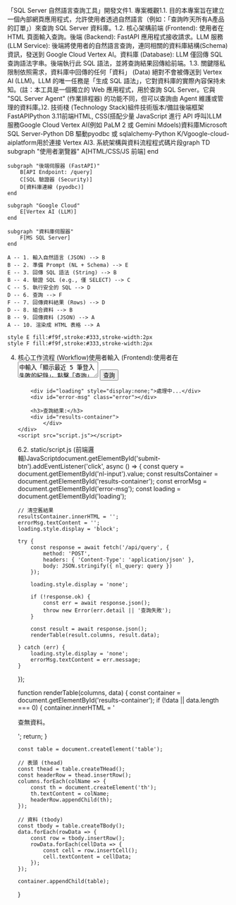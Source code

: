 「SQL Server 自然語言查詢工具」開發文件1. 專案概觀1.1. 目的本專案旨在建立一個內部網頁應用程式，允許使用者透過自然語言（例如：「查詢昨天所有A產品的訂單」）來查詢 SQL Server 資料庫。1.2. 核心架構前端 (Frontend): 使用者在 HTML 頁面輸入查詢。後端 (Backend): FastAPI 應用程式接收請求。LLM 服務 (LLM Service): 後端將使用者的自然語言查詢，連同相關的資料庫結構(Schema)資訊，發送到 Google Cloud Vertex AI。資料庫 (Database): LLM 僅回傳 SQL 查詢語法字串。後端執行此 SQL 語法，並將查詢結果回傳給前端。1.3. 關鍵隱私限制依照需求，資料庫中回傳的任何「資料」 (Data) 絕對不會被傳送到 Vertex AI (LLM)。LLM 的唯一任務是「生成 SQL 語法」，它對資料庫的實際內容保持未知。(註：本工具是一個獨立的 Web 應用程式，用於查詢 SQL Server。它與 "SQL Server Agent" (作業排程器) 的功能不同，但可以查詢由 Agent 維護或管理的資料庫。)2. 技術棧 (Technology Stack)組件技術版本/備註後端框架FastAPIPython 3.11前端HTML, CSS(搭配少量 JavaScript 進行 API 呼叫)LLM 服務Google Cloud Vertex AI(例如 PaLM 2 或 Gemini Mdoels)資料庫Microsoft SQL Server-Python DB 驅動pyodbc 或 sqlalchemy-Python K/Vgoogle-cloud-aiplatform用於連接 Vertex AI3. 系統架構與資料流程程式碼片段graph TD
    subgraph "使用者瀏覽器"
        A[HTML/CSS/JS 前端]
    end

    subgraph "後端伺服器 (FastAPI)"
        B[API Endpoint: /query]
        C[SQL 驗證器 (Security)]
        D[資料庫連線 (pyodbc)]
    end

    subgraph "Google Cloud"
        E[Vertex AI (LLM)]
    end

    subgraph "資料庫伺服器"
        F[MS SQL Server]
    end

    A -- 1. 輸入自然語言 (JSON) --> B
    B -- 2. 準備 Prompt (NL + Schema) --> E
    E -- 3. 回傳 SQL 語法 (String) --> B
    B -- 4. 驗證 SQL (e.g., 僅 SELECT) --> C
    C -- 5. 執行安全的 SQL --> D
    D -- 6. 查詢 --> F
    F -- 7. 回傳資料結果 (Rows) --> D
    D -- 8. 組合資料 --> B
    B -- 9. 回傳資料 (JSON) --> A
    A -- 10. 渲染成 HTML 表格 --> A

    style E fill:#f9f,stroke:#333,stroke-width:2px
    style F fill:#f9f,stroke:#333,stroke-width:2px
4. 核心工作流程 (Workflow)使用者輸入 (Frontend):使用者在 <textarea> 中輸入「顯示最近 5 筆登入失敗的紀錄」。點擊「查詢」按鈕。JavaScript 將此字串打包成 JSON {"nl_query": "..."}，並 fetch 到後端的 /api/query 端點。Schema 準備 (Backend):後端 API 接收到請求。為了讓 LLM 知道如何撰寫 SQL，後端必須提供資料庫結構 (Schema)。(建議) 從一個設定檔或快取中讀取預先定義好的、允許被查詢的 Table/Column 資訊（例如 CREATE TABLE ... 語法）。LLM 提示 (Backend -> Vertex AI):後端組合一個 Prompt，發送給 Vertex AI。Prompt 範例:程式碼片段你是一個 SQL Server 專家。
根據以下的資料庫結構 (Schema)：

[
    CREATE TABLE Users (
        UserID INT PRIMARY KEY,
        Username VARCHAR(50),
        LastLogin DATETIME
    );
    CREATE TABLE LoginLogs (
        LogID INT PRIMARY KEY,
        UserID INT,
        LoginTime DATETIME,
        Success BIT,
        IPAddress VARCHAR(50)
    );
]

請將以下使用者的自然語言請求，轉換為一個安全的、僅供讀取 (read-only) 的 T-SQL (SQL Server) 查詢語法。
- 絕對不可以使用 UPDATE, DELETE, INSERT, DROP, EXEC。
- 只回傳 SQL 語法，不要有任何額外的說明文字。

使用者請求: "顯示最近 5 筆登入失敗的紀錄"

SQL 查詢:
LLM 回應 (Vertex AI -> Backend):Vertex AI 只會回傳一個字串，例如：SELECT TOP 5 * FROM LoginLogs WHERE Success = 0 ORDER BY LoginTime DESC安全驗證 (Backend):[極度重要] 後端收到 SQL 字串後，必須進行安全驗證。這是一個「防護欄」，防止 LLM 產生惡意或破壞性的語法。最小驗證: 檢查語法是否以 SELECT 開頭，並確保不包含 UPDATE, DELETE, INSERT, DROP, TRUNCATE, EXEC 等關鍵字。資料庫執行 (Backend -> DB):驗證通過後，後端使用 pyodbc 執行此 SQL 查詢。[安全建議] 用於執行此查詢的資料庫帳號，應僅有 db_datareader (唯讀) 權限。回傳資料 (Backend -> Frontend):資料庫回傳查詢結果 (例如：一個 row 列表)。FastAPI 將此結果序列化為 JSON 格式，回傳給前端。(再次強調：此 JSON 資料 不會 被傳送到 Vertex AI)顯示結果 (Frontend):前端 JavaScript 收到 JSON 陣列。動態生成一個 HTML <table>，包含表頭 (<thead>) 和資料列 (<tbody>)，將結果顯示給使用者。5. 關鍵組件開發 (FastAPI + Python)5.1. 專案結構 (建議)/sql_nl_query
|-- /app
|   |-- __init__.py
|   |-- main.py         # FastAPI 應用程式主體
|   |-- vertex_client.py # 處理 Vertex AI 呼叫的邏輯
|   |-- db_handler.py   # 處理 SQL Server 連線與查詢
|   |-- security.py     # SQL 驗證邏輯
|   |-- schema.py       # (或 schema.txt) 存放資料庫結構
|
|-- /static             # 存放 HTML/CSS
|   |-- index.html
|   |-- style.css
|   |-- script.js
|
|-- requirements.txt
|-- .env              # 存放資料庫連線字串、GCP 金鑰路徑
5.2. main.py (FastAPI 端點範例)Pythonimport os
from fastapi import FastAPI, HTTPException
from fastapi.staticfiles import StaticFiles
from pydantic import BaseModel
from typing import List, Dict, Any

# 匯入自定義模組
from . import vertex_client, db_handler, security, schema

app = FastAPI()

class QueryRequest(BaseModel):
    nl_query: str

# 掛載靜態文件 (HTML/CSS)
app.mount("/static", StaticFiles(directory="static"), name="static")

@app.post("/api/query")
async def handle_query(request: QueryRequest) -> Dict[str, Any]:
    
    # 1. 取得資料庫結構 (Schema)
    db_schema = schema.get_db_schema()

    # 2. 呼叫 Vertex AI 生成 SQL
    try:
        sql_query = await vertex_client.generate_sql_from_nl(
            nl_query=request.nl_query,
            schema_info=db_schema
        )
    except Exception as e:
        raise HTTPException(status_code=500, detail=f"LLM Error: {e}")

    # 3. [關鍵] 安全驗證 SQL
    if not security.is_safe_sql(sql_query):
        raise HTTPException(status_code=400, detail="Generated SQL query is not safe.")

    # 4. 執行 SQL 並取得資料
    try:
        columns, rows = await db_handler.execute_query(sql_query)
        
        # 5. 回傳結果
        return {
            "query_generated": sql_query,
            "columns": columns,
            "data": rows
        }
    except Exception as e:
        raise HTTPException(status_code=500, detail=f"Database Error: {e}")

5.3. vertex_client.py (Vertex AI 呼叫)Pythonfrom google.cloud import aiplatform
from google.oauth2 import service_account

# ... (初始化 Vertex AI 客戶端) ...

async def generate_sql_from_nl(nl_query: str, schema_info: str) -> str:
    # 這裡使用 Vertex AI SDK
    # ... (設定 Project, Location) ...

    # 組合 Prompt
    prompt = f"""
    你是一個 SQL Server 專家。
    根據以下的資料庫結構 (Schema)：
    {schema_info}

    請將以下使用者的自然語言請求，轉換為一個安全的、僅供讀取 (read-only) 的 T-SQL (SQL Server) 查詢語法。
    - 絕對不可以使用 UPDATE, DELETE, INSERT, DROP, EXEC。
    - 只回傳 SQL 語法，不要有任何額外的說明文字。

    使用者請求: "{nl_query}"

    SQL 查詢:
    """

    # ... (呼叫 Vertex AI 的 text-generation or chat model) ...
    
    # 假設 model.predict() 回傳了結果
    response_text = "SELECT TOP 5 * FROM LoginLogs WHERE Success = 0 ORDER BY LoginTime DESC" # 模擬回應
    
    # 清理回應 (去除 LLM 可能多加的 "```sql" 等)
    sql_query = response_text.strip().replace("```sql", "").replace("```", "")
    
    return sql_query
5.4. security.py (SQL 驗證)Pythonimport re

# 黑名單中的危險關鍵字
DANGEROUS_KEYWORDS = [
    'INSERT', 'UPDATE', 'DELETE', 'DROP', 'TRUNCATE', 'ALTER', 'CREATE', 
    'EXEC', 'EXECUTE', 'MERGE', 'GRANT', 'REVOKE', 'sp_executesql'
]

def is_safe_sql(sql_query: str) -> bool:
    query_upper = sql_query.upper()

    # 1. 必須以 SELECT 開頭
    if not query_upper.strip().startswith('SELECT'):
        return False

    # 2. 檢查是否包含危險關鍵字 (使用正則表達式確保是獨立單字)
    for keyword in DANGEROUS_KEYWORDS:
        if re.search(r'\b' + keyword + r'\b', query_upper):
            return False
            
    # 3. 檢查是否有多重語句
    if ';' in query_upper.strip()[:-1]: # 允許結尾的分號
        return False

    return True

6. 前端 (HTML/CSS/JS)6.1. static/index.htmlHTML<!DOCTYPE html>
<html lang="zh-Hant">
<head>
    <meta charset="UTF-8">
    <title>自然語言查詢</title>
    <link rel="stylesheet" href="style.css">
</head>
<body>
    <div class="container">
        <h2>SQL Server 自然語言查詢</h2>
        <textarea id="nl-input" rows="4" placeholder="請輸入您的查詢... (例如：顯示 5 筆最新的使用者登入紀錄)"></textarea>
        <button id="submit-btn">查詢</button>
        
        <div id="loading" style="display:none;">處理中...</div>
        <div id="error-msg" class="error"></div>
        
        <h3>查詢結果:</h3>
        <div id="results-container">
            </div>
    </div>
    <script src="script.js"></script>
</body>
</html>
6.2. static/script.js (前端邏輯)JavaScriptdocument.getElementById('submit-btn').addEventListener('click', async () => {
    const query = document.getElementById('nl-input').value;
    const resultsContainer = document.getElementById('results-container');
    const errorMsg = document.getElementById('error-msg');
    const loading = document.getElementById('loading');

    // 清空舊結果
    resultsContainer.innerHTML = '';
    errorMsg.textContent = '';
    loading.style.display = 'block';

    try {
        const response = await fetch('/api/query', {
            method: 'POST',
            headers: { 'Content-Type': 'application/json' },
            body: JSON.stringify({ nl_query: query })
        });

        loading.style.display = 'none';

        if (!response.ok) {
            const err = await response.json();
            throw new Error(err.detail || '查詢失敗');
        }

        const result = await response.json();
        renderTable(result.columns, result.data);

    } catch (err) {
        loading.style.display = 'none';
        errorMsg.textContent = err.message;
    }
});

function renderTable(columns, data) {
    const container = document.getElementById('results-container');
    if (!data || data.length === 0) {
        container.innerHTML = '<p>查無資料。</p>';
        return;
    }

    const table = document.createElement('table');
    
    // 表頭 (thead)
    const thead = table.createTHead();
    const headerRow = thead.insertRow();
    columns.forEach(colName => {
        const th = document.createElement('th');
        th.textContent = colName;
        headerRow.appendChild(th);
    });

    // 資料 (tbody)
    const tbody = table.createTBody();
    data.forEach(rowData => {
        const row = tbody.insertRow();
        rowData.forEach(cellData => {
            const cell = row.insertCell();
            cell.textContent = cellData;
        });
    });

    container.appendChild(table);
}
